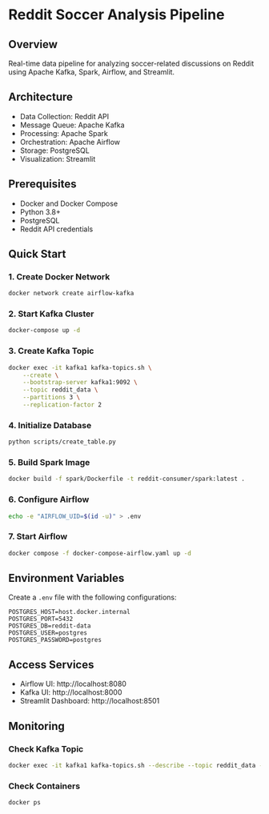 # Reddit Soccer Analysis Pipeline

## Overview
Real-time data pipeline for analyzing soccer-related discussions on Reddit using Apache Kafka, Spark, Airflow, and Streamlit.

## Architecture
- Data Collection: Reddit API
- Message Queue: Apache Kafka
- Processing: Apache Spark
- Orchestration: Apache Airflow
- Storage: PostgreSQL
- Visualization: Streamlit

## Prerequisites
- Docker and Docker Compose
- Python 3.8+
- PostgreSQL
- Reddit API credentials

## Quick Start

### 1. Create Docker Network
```bash
docker network create airflow-kafka
```

### 2. Start Kafka Cluster
```bash
docker-compose up -d
```

### 3. Create Kafka Topic
```bash
docker exec -it kafka1 kafka-topics.sh \
    --create \
    --bootstrap-server kafka1:9092 \
    --topic reddit_data \
    --partitions 3 \
    --replication-factor 2
```

### 4. Initialize Database
```bash
python scripts/create_table.py
```

### 5. Build Spark Image
```bash
docker build -f spark/Dockerfile -t reddit-consumer/spark:latest .
```

### 6. Configure Airflow
```bash
echo -e "AIRFLOW_UID=$(id -u)" > .env
```

### 7. Start Airflow
```bash
docker compose -f docker-compose-airflow.yaml up -d
```

## Environment Variables
Create a `.env` file with the following configurations:

```env
POSTGRES_HOST=host.docker.internal
POSTGRES_PORT=5432
POSTGRES_DB=reddit-data
POSTGRES_USER=postgres
POSTGRES_PASSWORD=postgres
```

## Access Services
- Airflow UI: http://localhost:8080
- Kafka UI: http://localhost:8000
- Streamlit Dashboard: http://localhost:8501

## Monitoring
### Check Kafka Topic
```bash
docker exec -it kafka1 kafka-topics.sh --describe --topic reddit_data --bootstrap-server kafka1:9092
```

### Check Containers
```bash
docker ps
```